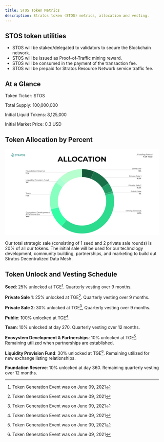 ```yaml
---
title: STOS Token Metrics
description: Stratos token (STOS) metrics, allocation and vesting.
---
```


## STOS token utilities

- STOS will be staked/delegated to validators to secure the Blockchain network.
- STOS will be issued as Proof-of-Traffic mining reward.
- STOS will be consumed in the payment of the transaction fee.
- STOS will be prepaid for Stratos Resource Network service traffic fee.

## At a Glance

Token Ticker: STOS

Total Supply: 100,000,000

Initial Liquid Tokens: 8,125,000

Initial Market Price: 0.3 USD

## Token Allocation by Percent

![STOS Token Allocation](../assets/stratos-token-allocation.png)

Our total strategic sale (consisting of 1 seed and 2 private sale rounds) is 20% of all our tokens. The initial sale will be used for our technology development, community building, partnerships, and marketing to build out Stratos Decentralized Data Mesh.

## Token Unlock and Vesting Schedule

**Seed**: 25% unlocked at TGE[^1]. Quarterly vesting over 9 months.

**Private Sale 1**: 25% unlocked at TGE[^1]. Quarterly vesting over 9 months.

**Private Sale 2**: 30% unlocked at TGE[^1], Quarterly vesting over 9 months.

**Public**: 100% unlocked at TGE[^1].

**Team**: 10% unlocked at day 270. Quarterly vesting over 12 months.

**Ecosystem Development & Partnerships**: 10% unlocked at TGE[^1]. Remaining utilized when partnerships are established.

**Liquidity Provision Fund**: 30% unlocked at TGE[^1]. Remaining utilized for new exchange listing relationships.

**Foundation Reserve**: 10% unlocked at day 360. Remaining quarterly vesting over 12 months.

[^1]: Token Generation Event was on June 09, 2021